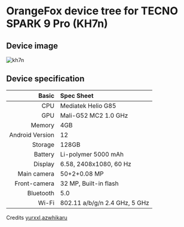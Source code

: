 # OrangeFox device tree for TECNO SPARK 9 Pro (KH7n)

## Device image
![kh7n](https://main-cdn.sbermegamarket.ru/big2/hlr-system/-19/594/051/051/025/28/600008702613b0.jpg)

## Device specification
Basic   | Spec Sheet
-------:|:------------------------
CPU     | Mediatek  Helio G85 
GPU     | Mali-G52 MC2 1.0 GHz
Memory  | 4GB
Android Version | 12
Storage | 128GB
Battery | Li-polymer 5000 mAh
Display | 6.58, 2408x1080, 60 Hz
Main camera | 50+2+0.08 MP
Front-camera | 32 MP, Built-in flash
Bluetooth | 5.0 
Wi-Fi | 802.11 a/b/g/n  2.4 GHz, 5 GHz

Credits
[yurxxl](https://4pda.to/forum/index.php?showuser=8545777),[azwhikaru](https://github.com/azwhikaru)
